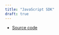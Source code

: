 ```yaml
---
title: "JavaScript SDK"
draft: true
---
```


- [Source code](https://github.com/entropyxyz/entropy-js)
